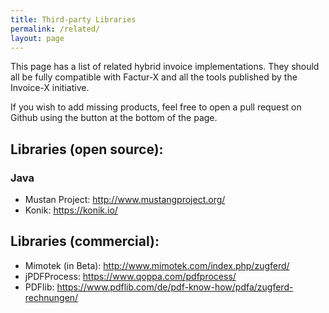 ```yaml
---
title: Third-party Libraries
permalink: /related/
layout: page
---
```


This page has a list of related hybrid invoice implementations. They should all be fully compatible with Factur-X and all the tools published by the Invoice-X initiative.

If you wish to add missing products, feel free to open a pull request on Github using the button at the bottom of the page.

## Libraries (open source):

### Java
- Mustan Project: http://www.mustangproject.org/
- Konik: https://konik.io/

## Libraries (commercial):
- Mimotek (in Beta): http://www.mimotek.com/index.php/zugferd/
- jPDFProcess: https://www.qoppa.com/pdfprocess/
- PDFlib: https://www.pdflib.com/de/pdf-know-how/pdfa/zugferd-rechnungen/
